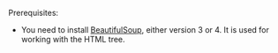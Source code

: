 Prerequisites:

* You need to install [BeautifulSoup][1], either version 3 or 4. It is
  used for working with the HTML tree.

  [1]: http://www.crummy.com/software/BeautifulSoup/

